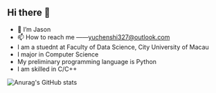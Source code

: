 ## Hi there 👋
- 👋 I’m Jason
- 📫 How to reach me ——yuchenshi327@outlook.com
- I am a stuednt at Faculty of Data Science, City University of Macau 
- I major in Computer Science
- My preliminary programming language is Python
- I am skilled in C/C++
 
 ![Anurag's GitHub stats](https://github-readme-stats.vercel.app/api?username=ycsek&show_icons=true&theme=ambient_gradient)

<!--
**ycsek/ycsek** is a ✨ _special_ ✨ repository because its `README.md` (this file) appears on your GitHub profile.

Here are some ideas to get you started:

- 🔭 I’m currently working on ...
- 🌱 I’m currently learning ...
- 👯 I’m looking to collaborate on ...
- 🤔 I’m looking for help with ...
- 💬 Ask me about ...
- 📫 How to reach me: ...
- 😄 Pronouns: ...
- ⚡ Fun fact: ...
-->

